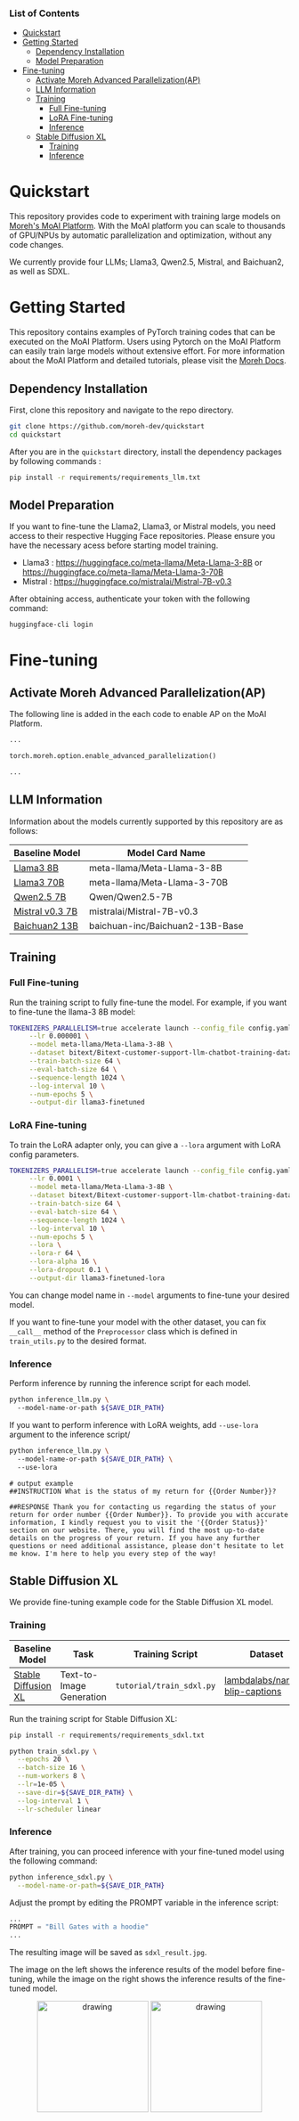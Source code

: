 ### List of Contents 

- [Quickstart](#quickstart)
- [Getting Started](#getting-started)
  - [Dependency Installation](#dependency-installation)
  - [Model Preparation](#model-preparation)
- [Fine-tuning](#fine-tuning)
  - [Activate Moreh Advanced Parallelization(AP)](#activate-moreh-advanced-parallelizationap)
  - [LLM Information](#llm-information)
  - [Training](#training)
    - [Full Fine-tuning](#full-fine-tuning)
    - [LoRA Fine-tuning](#lora-fine-tuning)
    - [Inference](#inference)
  - [Stable Diffusion XL](#stable-diffusion-xl)
    - [Training](#training-1)
    - [Inference](#inference-1)
# Quickstart

This repository provides code to experiment with training large models on [Moreh's MoAI Platform](https://moreh.io/product).
With the MoAI platform you can scale to thousands of GPU/NPUs by automatic parallelization and optimization, without any code changes.

We currently provide four LLMs; Llama3, Qwen2.5, Mistral, and Baichuan2, as well as SDXL.

    
# Getting Started
This repository contains examples of PyTorch training codes that can be executed on the MoAI Platform. Users using Pytorch on the MoAI Platform can easily train large models without extensive effort. For more information about the MoAI Platform and detailed tutorials, please visit the [Moreh Docs](https://docs.moreh.io).

## Dependency Installation

First, clone this repository and navigate to the repo directory.
```bash
git clone https://github.com/moreh-dev/quickstart
cd quickstart
```
After you are in the `quickstart` directory, install the dependency packages by following commands :

```bash
pip install -r requirements/requirements_llm.txt
```

## Model Preparation
If you want to fine-tune the Llama2, Llama3, or Mistral models, you need access to their respective Hugging Face repositories. Please ensure you have the necessary acess before starting model training.
- Llama3 : https://huggingface.co/meta-llama/Meta-Llama-3-8B or https://huggingface.co/meta-llama/Meta-Llama-3-70B
- Mistral : https://huggingface.co/mistralai/Mistral-7B-v0.3

After obtaining access, authenticate your token with the following command:
```
huggingface-cli login
```

# Fine-tuning

## Activate Moreh Advanced Parallelization(AP)
The following line is added in the each code to enable AP on the MoAI Platform.
```python
...

torch.moreh.option.enable_advanced_parallelization()

...
```
## LLM Information

Information about the models currently supported by this repository are as follows:

| **Baseline Model**                                                      | **Model Card Name**             |
|-------------------------------------------------------------------------|---------------------------------|
| [Llama3 8B](https://huggingface.co/meta-llama/Meta-Llama-3-8B)          | meta-llama/Meta-Llama-3-8B      |
| [Llama3 70B  ](https://huggingface.co/meta-llama/Meta-Llama-3-70B)      | meta-llama/Meta-Llama-3-70B     |
| [Qwen2.5 7B](https://huggingface.co/Qwen/Qwen2.5-7B)                    | Qwen/Qwen2.5-7B                 |
| [Mistral v0.3 7B ](https://huggingface.co/mistralai/Mistral-7B-v0.3)    | mistralai/Mistral-7B-v0.3       |
| [Baichuan2 13B](https://huggingface.co/baichuan-inc/Baichuan2-13B-Base) | baichuan-inc/Baichuan2-13B-Base |


## Training



### Full Fine-tuning

 Run the training script to fully fine-tune the model. For example, if you want to fine-tune the llama-3 8B model:
```bash 
TOKENIZERS_PARALLELISM=true accelerate launch --config_file config.yaml train_llm.py \
     --lr 0.000001 \
     --model meta-llama/Meta-Llama-3-8B \
     --dataset bitext/Bitext-customer-support-llm-chatbot-training-dataset \
     --train-batch-size 64 \
     --eval-batch-size 64 \
     --sequence-length 1024 \
     --log-interval 10 \
     --num-epochs 5 \
     --output-dir llama3-finetuned
```

### LoRA Fine-tuning

To train the LoRA adapter only, you can give a `--lora` argument with LoRA config parameters. 

```bash 
TOKENIZERS_PARALLELISM=true accelerate launch --config_file config.yaml train_llm.py \
     --lr 0.0001 \
     --model meta-llama/Meta-Llama-3-8B \
     --dataset bitext/Bitext-customer-support-llm-chatbot-training-dataset \
     --train-batch-size 64 \
     --eval-batch-size 64 \
     --sequence-length 1024 \
     --log-interval 10 \
     --num-epochs 5 \
     --lora \
     --lora-r 64 \
     --lora-alpha 16 \
     --lora-dropout 0.1 \
     --output-dir llama3-finetuned-lora
```
You can change model name in `--model` arguments to fine-tune your desired model.

If you want to fine-tune your model with the other dataset, you can fix `__call__` method of the `Preprocessor` class which is defined in `train_utils.py` to the desired format.

### Inference

Perform inference by running the inference script for each model.

```bash 
python inference_llm.py \ 
  --model-name-or-path ${SAVE_DIR_PATH}
```

If you want to perform inference with LoRA weights, add `--use-lora` argument to the inference script/

```bash 
python inference_llm.py \ 
  --model-name-or-path ${SAVE_DIR_PATH} \ 
  --use-lora
```

```
# output example
##INSTRUCTION What is the status of my return for {{Order Number}}?

##RESPONSE Thank you for contacting us regarding the status of your return for order number {{Order Number}}. To provide you with accurate information, I kindly request you to visit the '{{Order Status}}' section on our website. There, you will find the most up-to-date details on the progress of your return. If you have any further questions or need additional assistance, please don't hesitate to let me know. I'm here to help you every step of the way!
```


## Stable Diffusion XL

We provide fine-tuning example code for the Stable Diffusion XL model.

### Training
| Baseline Model                                                                         | Task                     | Training Script          | Dataset                                                                                            |
| -------------------------------------------------------------------------------------- | ------------------------ | ------------------------ | -------------------------------------------------------------------------------------------------- |
| [Stable Diffusion XL](https://huggingface.co/stabilityai/stable-diffusion-xl-base-1.0) | Text-to-Image Generation | `tutorial/train_sdxl.py` | [lambdalabs/naruto-blip-captions](https://huggingface.co/datasets/lambdalabs/naruto-blip-captions) |


Run the training script for Stable Diffusion XL:

```bash
pip install -r requirements/requirements_sdxl.txt
```

```bash 
python train_sdxl.py \
  --epochs 20 \
  --batch-size 16 \
  --num-workers 8 \
  --lr=1e-05 \
  --save-dir=${SAVE_DIR_PATH} \
  --log-interval 1 \
  --lr-scheduler linear 
```

### Inference 
After training, you can proceed inference with your fine-tuned model using the following command:
```bash
python inference_sdxl.py \
  --model-name-or-path=${SAVE_DIR_PATH}
```

Adjust the prompt by editing the PROMPT variable in the inference script:
```python
...
PROMPT = "Bill Gates with a hoodie"
...
```


The resulting image will be saved as `sdxl_result.jpg`.  

The image on the left shows the inference results of the model before fine-tuning, while the image on the right shows the inference results of the fine-tuned model.
<p align="center">
<img src="assets/sdxl_nofinetune.png" alt="drawing" style="width:200px;"/> 
<img src="assets/sdxl_withfinetune.png" alt="drawing" style="width:200px;"/>
</p>
